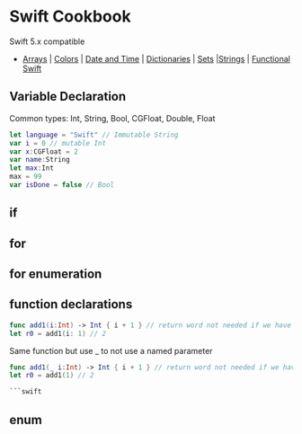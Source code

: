 # Swift Cookbook

Swift 5.x compatible

+ [Arrays](array.md) | [Colors](color.md) | [Date and Time](Dates/README.md) | [Dictionaries](dictionary.md) | [Sets](sets.md) |[Strings](strings.md) | [Functional Swift](functional.md)

## Variable Declaration

Common types: Int, String, Bool, CGFloat, Double, Float

```swift
let language = "Swift" // Immutable String
var i = 0 // mutable Int
var x:CGFloat = 2
var name:String
let max:Int
max = 99
var isDone = false // Bool
```

## if

## for


## for enumeration


## function declarations

```swift
func add1(i:Int) -> Int { i + 1 } // return word not needed if we have 1 expression
let r0 = add1(i: 1) // 2
```

Same function but use _ to not use a named parameter

```swift
func add1(_ i:Int) -> Int { i + 1 } // return word not needed if we have 1 expression
let r0 = add1(1) // 2

```swift

```


## enum




